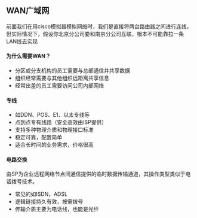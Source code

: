 ## WAN广域网
前面我们在用cisco模拟器模拟网络时，我们是直接将两台路由器之间进行连线，但实际情况下，假设你北京分公司要和南京分公司互联，根本不可能靠拉一条LAN线去实现

#### 为什么需要WAN？
- 分区或分支机构的员工需要与总部通信并共享数据
- 组织经常需要与其他组织远距离共享信息
- 经常出差的员工需要访问公司内部网络

#### 专线
- 如DDN、POS、E1、以太专线等
- 点到点专有线路（安全高效由ISP提供）
- 支持多种物理介质和物理接口标准
- 稳定可靠，配置简单
- 适合长时间的业务需求，价格很高

#### 电路交换
由SP为企业远程网络节点间通信提供的临时数据传输通道，其操作类型类似于电话拨号技术。
- 常见的如ISDN，ADSL
- 逻辑链接持久有效，按需拨号
- 传输介质主要为电话线，也能是光纤